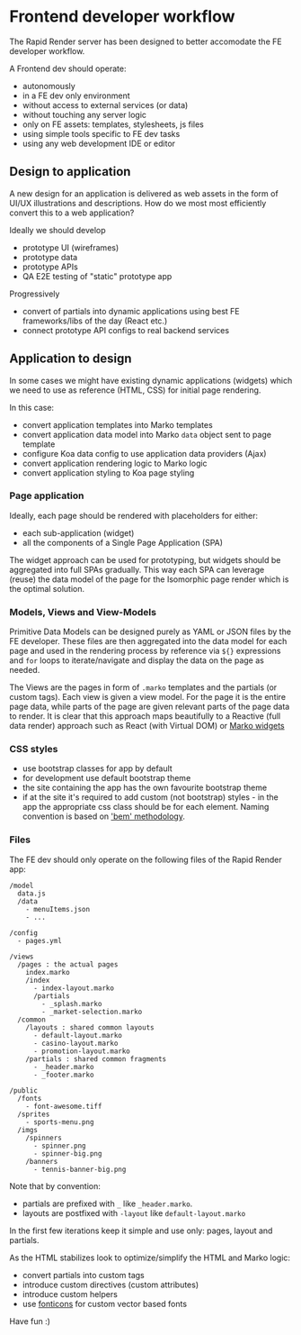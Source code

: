 # Frontend developer workflow
The Rapid Render server has been designed to better accomodate the FE developer workflow.

A Frontend dev should operate:
- autonomously
- in a FE dev only environment
- without access to external services (or data)
- without touching any server logic
- only on FE assets: templates, stylesheets, js files
- using simple tools specific to FE dev tasks
- using any web development IDE or editor

## Design to application
A new design for an application is delivered as web assets in the form of UI/UX illustrations and descriptions.
How do we most most efficiently convert this to a web application?

Ideally we should develop
- prototype UI (wireframes)
- prototype data
- prototype APIs
- QA E2E testing of "static" prototype app

Progressively
- convert of partials into dynamic applications using best FE frameworks/libs of the day (React etc.)
- connect prototype API configs to real backend services

## Application to design
In some cases we might have existing dynamic applications (widgets) which we need to use as reference (HTML, CSS) for initial page rendering.

In this case:
- convert application templates into Marko templates
- convert application data model into Marko `data` object sent to page template
- configure Koa data config to use application data providers (Ajax)
- convert application rendering logic to Marko logic
- convert application styling to Koa page styling

### Page application

Ideally, each page should be rendered with placeholders for either:
- each sub-application (widget)
- all the components of a Single Page Application (SPA)

The widget approach can be used for prototyping, but widgets should be aggregated into full SPAs gradually.
This way each SPA can leverage (reuse) the data model of the page for the Isomorphic page render which is the optimal solution.

### Models, Views and View-Models

Primitive Data Models can be designed purely as YAML or JSON files by the FE developer. These files are then aggregated into the data model for each page and used in the rendering process by reference via `${}` expressions and `for` loops to iterate/navigate and display the data on the page as needed.

The Views are the pages in form of `.marko` templates and the partials (or custom tags). Each view is given a view model. For the page it is the entire page data, while parts of the page are given relevant parts of the page data to render. It is clear that this approach 
maps beautifully to a Reactive (full data render) approach such as React (with Virtual DOM) or [Marko widgets](https://github.com/raptorjs/marko-widgets)

### CSS styles

- use bootstrap classes for app by default
- for development use default bootstrap theme
- the site containing the app has the own favourite bootstrap theme
- if at the site it's required to add custom (not bootstrap) styles - in the app the appropriate css class should be for each element. Naming convention is based on ['bem' methodology](https://en.bem.info/articles/learning-to-love-bem/).

### Files

The FE dev should only operate on the following files of the Rapid Render app:

```
/model
  data.js
  /data
    - menuItems.json
    - ...

/config
  - pages.yml

/views
  /pages : the actual pages
    index.marko
    /index
      - index-layout.marko
      /partials
        - _splash.marko
        - _market-selection.marko
  /common
    /layouts : shared common layouts
      - default-layout.marko
      - casino-layout.marko
      - promotion-layout.marko
    /partials : shared common fragments
      - _header.marko
      - _footer.marko

/public
  /fonts
    - font-awesome.tiff
  /sprites
    - sports-menu.png
  /imgs
    /spinners
      - spinner.png
      - spinner-big.png
    /banners
      - tennis-banner-big.png
```

Note that by convention:
- partials are prefixed with `_` like `_header.marko`.
- layouts are postfixed with `-layout` like `default-layout.marko`

In the first few iterations keep it simple and use only: pages, layout and partials.

As the HTML stabilizes look to optimize/simplify the HTML and Marko logic:
- convert partials into custom tags
- introduce custom directives (custom attributes)
- introduce custom helpers
- use [fonticons](fonticons.com) for custom vector based fonts

Have fun :)
